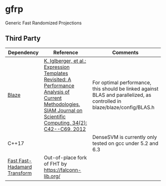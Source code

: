 # gfrp
Generic Fast Randomized Projections


## Third Party
|Dependency | Reference | Comments |
|-|-|-|
|[Blaze](https://bitbucket.org/blaze-lib)|[K. Iglberger, et al.: Expression Templates Revisited: A Performance Analysis of Current Methodologies. SIAM Journal on Scientific Computing, 34(2): C42--C69, 2012](http://epubs.siam.org/sisc/resource/1/sjoce3/v34/i2/pC42_s1)|For optimal performance, this should be linked against BLAS and parallelized, as controlled in blaze/blaze/config/BLAS.h|
|C++17||DenseSVM is currently only tested on gcc under 5.2 and 6.3|
|[Fast Fast-Hadamard Transform](https://github.com/dnbaker/FFHT)|Out-of-place fork of FHT by https://falconn-lib.org/||

